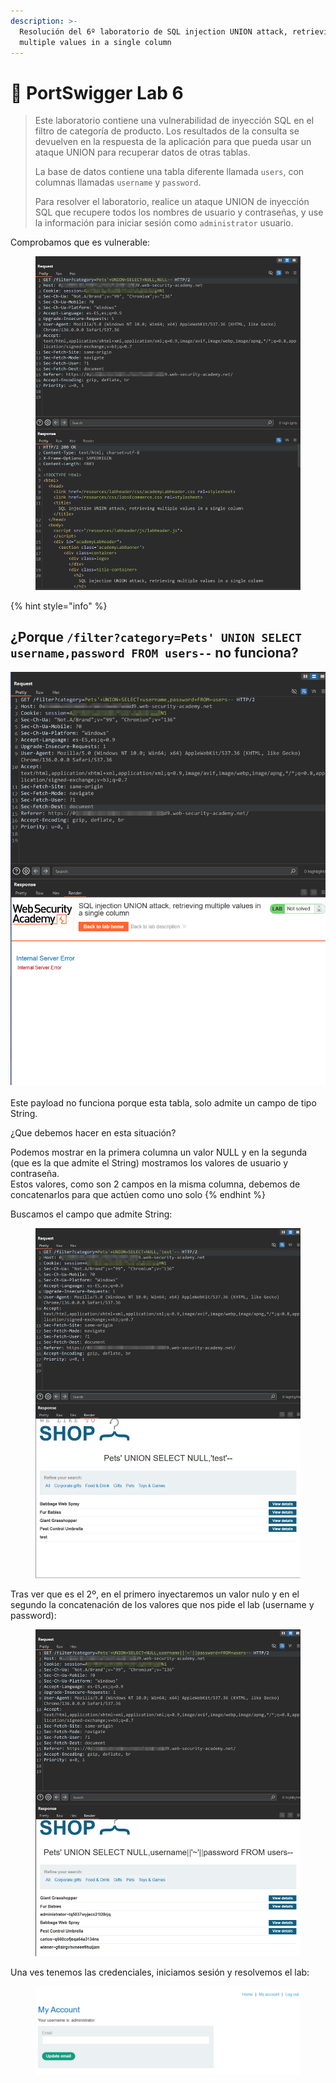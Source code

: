 ```yaml
---
description: >-
  Resolución del 6º laboratorio de SQL injection UNION attack, retrieving
  multiple values in a single column
---
```


# 🧪 PortSwigger Lab 6

> Este laboratorio contiene una vulnerabilidad de inyección SQL en el filtro de categoría de producto. Los resultados de la consulta se devuelven en la respuesta de la aplicación para que pueda usar un ataque UNION para recuperar datos de otras tablas.
>
> La base de datos contiene una tabla diferente llamada `users`, con columnas llamadas `username` y `password`.
>
> Para resolver el laboratorio, realice un ataque UNION de inyección SQL que recupere todos los nombres de usuario y contraseñas, y use la información para iniciar sesión como `administrator` usuario.

Comprobamos que es vulnerable:

<figure><img src="../../../.gitbook/assets/image.png" alt=""><figcaption></figcaption></figure>

{% hint style="info" %}
## ¿Porque `/filter?category=Pets' UNION SELECT username,password FROM users--` no funciona?

<img src="../../../.gitbook/assets/image (1).png" alt="" data-size="original">\
\
Este payload no funciona porque esta tabla, solo admite un campo de tipo String.

¿Que debemos hacer en esta situación?

Podemos mostrar en la primera columna un valor NULL y en la segunda (que es la que admite el String) mostramos los valores de usuario y contraseña.\
Estos valores, como son 2 campos en la misma columna, debemos de concatenarlos para que actúen como uno solo
{% endhint %}

Buscamos el campo que admite String:

<figure><img src="../../../.gitbook/assets/image (2).png" alt=""><figcaption></figcaption></figure>

Tras ver que es el 2º, en el primero inyectaremos un valor nulo y en el segundo la concatenación de los valores que nos pide el lab (username y password):

<figure><img src="../../../.gitbook/assets/image (3).png" alt=""><figcaption></figcaption></figure>

Una ves tenemos las credenciales, iniciamos sesión y resolvemos el lab:

<figure><img src="../../../.gitbook/assets/image (4).png" alt=""><figcaption></figcaption></figure>
